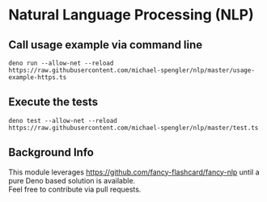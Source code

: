 # Natural Language Processing (NLP)

## Call usage example via command line
```
deno run --allow-net --reload https://raw.githubusercontent.com/michael-spengler/nlp/master/usage-example-https.ts
```

## Execute the tests
```
deno test --allow-net --reload https://raw.githubusercontent.com/michael-spengler/nlp/master/test.ts

``` 

## Background Info
This module leverages https://github.com/fancy-flashcard/fancy-nlp until a pure Deno based solution is available.  
Feel free to contribute via pull requests. 
